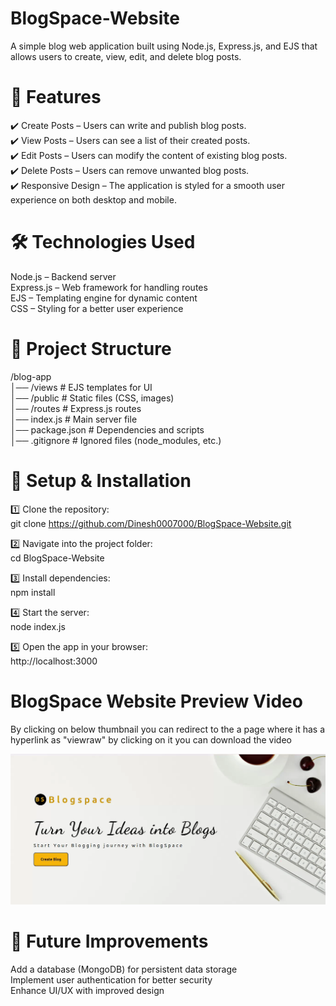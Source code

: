 # BlogSpace-Website

A simple blog web application built using Node.js, Express.js, and EJS that allows users to create, view, edit, and delete blog posts.

# 📌 Features
  ✔️ Create Posts – Users can write and publish blog posts.  
  ✔️ View Posts – Users can see a list of their created posts.  
  ✔️ Edit Posts – Users can modify the content of existing blog posts.  
  ✔️ Delete Posts – Users can remove unwanted blog posts.  
  ✔️ Responsive Design – The application is styled for a smooth user experience on both desktop and mobile.  

# 🛠️ Technologies Used
  Node.js – Backend server  
  Express.js – Web framework for handling routes  
  EJS – Templating engine for dynamic content  
  CSS – Styling for a better user experience  

# 📂 Project Structure
  /blog-app  
  │── /views          # EJS templates for UI  
  │── /public         # Static files (CSS, images)  
  │── /routes         # Express.js routes  
  │── index.js          # Main server file  
  │── package.json    # Dependencies and scripts  
  │── .gitignore      # Ignored files (node_modules, etc.)  


# 🚀 Setup & Installation

  1️⃣ Clone the repository:  
  git clone https://github.com/Dinesh0007000/BlogSpace-Website.git  
    
  2️⃣ Navigate into the project folder:  
  cd BlogSpace-Website
  
  3️⃣ Install dependencies:  
  npm install  
    
  4️⃣ Start the server:  
  node index.js  
    
  5️⃣ Open the app in your browser:  
  http://localhost:3000  

# BlogSpace Website Preview Video
By clicking on below thumbnail you can redirect to the a page where it has a hyperlink as "viewraw" by clicking on it you can download the video  
<p align="center">
  <a href="https://github.com/Dinesh0007000/BlogSpace-Website/blob/main/BlogSpace.webm">
    <img src="https://github.com/Dinesh0007000/BlogSpace-Website/blob/main/Thumbnail.png" width="600">
  </a>
</p>


# 📝 Future Improvements
  Add a database (MongoDB) for persistent data storage  
  Implement user authentication for better security  
  Enhance UI/UX with improved design  




